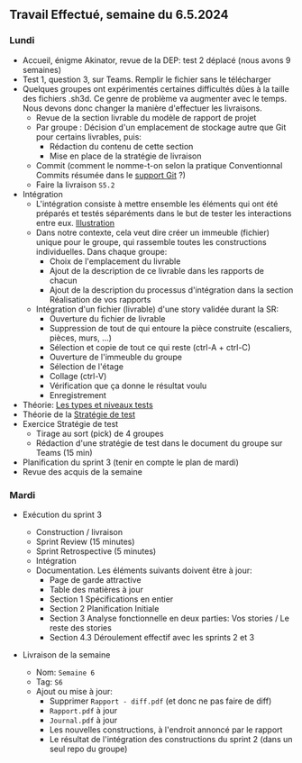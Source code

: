 ## Travail Effectué, semaine du 6.5.2024

### Lundi 

- Accueil, énigme Akinator, revue de la DEP: test 2 déplacé (nous avons 9 semaines)
- Test 1, question 3, sur Teams. Remplir le fichier sans le télécharger
- Quelques groupes ont expérimentés certaines difficultés dûes à la taille des fichiers .sh3d. Ce genre de problème va augmenter avec le temps. Nous devons donc changer la manière d'effectuer les livraisons.
  - Revue de la section livrable du modèle de rapport de projet
  - Par groupe : Décision d'un emplacement de stockage autre que Git pour certains livrables, puis:
    - Rédaction du contenu de cette section 
    - Mise en place de la stratégie de livraison
  - Commit (comment le nomme-t-on selon la pratique Conventionnal Commits résumée dans le [support Git](../Supports/Git.pdf) ?)
  - Faire la livraison `S5.2`
- Intégration
  - L'intégration consiste à mettre ensemble les éléments qui ont été préparés et testés séparéments dans le but de tester les interactions entre eux. [Illustration](../Supports/Integration.pdf)
  - Dans notre contexte, cela veut dire créer un immeuble (fichier) unique pour le groupe, qui rassemble toutes les constructions individuelles. Dans chaque groupe:
    - Choix de l'emplacement du livrable
    - Ajout de la description de ce livrable dans les rapports de chacun
    - Ajout de la description du processus d'intégration dans la section Réalisation de vos rapports
  - Intégration d'un fichier (livrable) d'une story validée durant la SR:
    - Ouverture du fichier de livrable
    - Suppression de tout de qui entoure la pièce construite (escaliers, pièces, murs, ...)
    - Sélection et copie de tout ce qui reste (ctrl-A + ctrl-C)
    - Ouverture de l'immeuble du groupe
    - Sélection de l'étage
    - Collage (ctrl-V)
    - Vérification que ça donne le résultat voulu
    - Enregistrement
- Théorie: [Les types et niveaux tests](../Supports/Tests.pdf) 
- Théorie de la [Stratégie de test](../Supports/Stratégie%20de%20test.pdf)
- Exercice Stratégie de test
  - Tirage au sort (pick) de 4 groupes
  - Rédaction d'une stratégie de test dans le document du groupe sur Teams (15 min)
- Planification du sprint 3 (tenir en compte le plan de mardi)
- Revue des acquis de la semaine

### Mardi 

- Exécution du sprint 3
  - Construction / livraison
  - Sprint Review (15 minutes)
  - Sprint Retrospective (5 minutes)
  - Intégration
  - Documentation. Les éléments suivants doivent être à jour:
    - Page de garde attractive
    - Table des matières à jour
    - Section 1 Spécifications en entier
    - Section 2 Planification Initiale
    - Section 3 Analyse fonctionnelle en deux parties: Vos stories / Le reste des stories
    - Section 4.3 Déroulement effectif avec les sprints 2 et 3

- Livraison de la semaine
  - Nom: `Semaine 6` 
  - Tag: `S6` 
  - Ajout ou mise à jour:
    - Supprimer `Rapport - diff.pdf` (et donc ne pas faire de diff)
    - `Rapport.pdf` à jour
    - `Journal.pdf` à jour
    - Les nouvelles constructions, à l'endroit annoncé par le rapport
    - Le résultat de l'intégration des constructions du sprint 2 (dans un seul repo du groupe)
